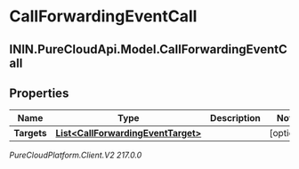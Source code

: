 # CallForwardingEventCall

## ININ.PureCloudApi.Model.CallForwardingEventCall

## Properties

|Name | Type | Description | Notes|
|------------ | ------------- | ------------- | -------------|
| **Targets** | [**List&lt;CallForwardingEventTarget&gt;**](CallForwardingEventTarget) |  | [optional] |



_PureCloudPlatform.Client.V2 217.0.0_

